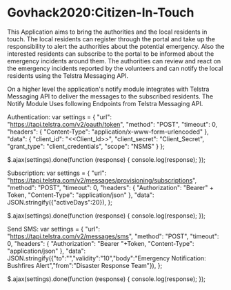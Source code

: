 # Govhack2020:Citizen-In-Touch

This Application aims to bring the authorities and the local residents in touch.
The local residents can register through the portal and take up the responsibility to alert the authorities about the potential emergency.
Also the interested residents can subscribe to the portal to be informed about the emergency incidents around them.
The authorities can review and react on the emergency incidents reported by the volunteers and can notify the local residents using the Telstra Messaging API.

On a higher level the application's notify module integrates with Telstra Messaging API to deliver the messages to the subscribed residents.
The Notify Module Uses following Endpoints from Telstra Messaging API.

Authentication: 
var settings = {
  "url": "https://tapi.telstra.com/v2/oauth/token",
  "method": "POST",
  "timeout": 0,
  "headers": {
    "Content-Type": "application/x-www-form-urlencoded"
  },
  "data": {
    "client_id": "<<Client_Id>>",
    "client_secret": "Client_Secret",
    "grant_type": "client_credentials",
    "scope": "NSMS"
  }
};

$.ajax(settings).done(function (response) {
  console.log(response);
});


Subscription:
var settings = {
  "url": "https://tapi.telstra.com/v2/messages/provisioning/subscriptions",
  "method": "POST",
  "timeout": 0,
  "headers": {
    "Authorization": "Bearer" + Token,
    "Content-Type": "application/json"
  },
  "data": JSON.stringify({"activeDays":20}),
};

$.ajax(settings).done(function (response) {
  console.log(response);
});


Send SMS: 
var settings = {
  "url": "https://tapi.telstra.com/v2/messages/sms",
  "method": "POST",
  "timeout": 0,
  "headers": {
    "Authorization": "Bearer "+Token,
    "Content-Type": "application/json"
  },
  "data": JSON.stringify({"to":"<Number>","validity":"10","body":"Emergency Notification: Bushfires Alert","from":"Disaster Response Team"}),
};

$.ajax(settings).done(function (response) {
  console.log(response);
});
